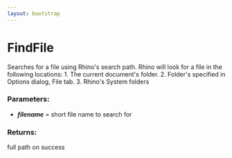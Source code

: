 ```yaml
---
layout: bootstrap
---
```


# FindFile

Searches for a file using Rhino's search path. Rhino will look for a
        file in the following locations:
          1. The current document's folder.
          2. Folder's specified in Options dialog, File tab.
          3. Rhino's System folders
          

### Parameters:

- ***filename*** = short file name to search for
        

### Returns:


full path on success
        


